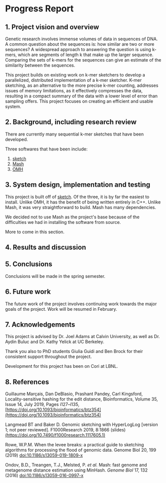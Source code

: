 # Progress Report

## 1. Project vision and overview
Genetic research involves immense volumes of data in sequences of DNA. A common question about the sequences is: how similar are two or more sequences? A widespread approach to answering the question is using k-mers, which are segments of length k that make up the larger sequence. Comparing the sets of k-mers for the sequences can give an estimate of the similarity between the sequences.

This project builds on existing work on k-mer sketchers to develop a parallelized, distributed implementation of a k-mer sketcher. K-mer sketching, as an alternative to the more precise k-mer counting, addresses issues of memory limitations, as it effectively compresses the data, resulting in a compact summary of the data with a lower level of error than sampling offers. This project focuses on creating an efficient and usable system.

## 2. Background, including research review
There are currently many sequential k-mer sketches that have been developed.

Three softwares that have been include:

1. [sketch](https://github.com/dnbaker/sketch)
2. [Mash](https://github.com/marbl/Mash)
3. [OMH](https://github.com/Kingsford-Group/omhismb2019)

## 3. System design, implementation and testing

This project is built off of [sketch](https://github.com/dnbaker/sketch). Of the three, it is by far the easiest to install. Unlike OMH, it has the benefit of being written entirely in C++. Unlike Mash, it was very straightforward to build. Mash has many dependencies.

We decided not to use Mash as the project's base because of the difficulties we had in installing the software from source.

More to come in this section.

## 4. Results and discussion

## 5. Conclusions
Conclusions will be made in the spring semester.

## 6. Future work
The future work of the project involves continuing work towards the major goals of the project. Work will be resumed in February.

## 7. Acknowledgements
This project is advised by Dr. Joel Adams at Calvin University, as well as Dr. Aydin Buluc and Dr. Kathy Yelick at UC Berkeley.

Thank you also to PhD students Giulia Guidi and Ben Brock for their consistent support throughout the project.

Development for this project has been on Cori at LBNL.

## 8. References

Guillaume Marçais, Dan DeBlasio, Prashant Pandey, Carl Kingsford, Locality-sensitive hashing for the edit distance, Bioinformatics, Volume 35, Issue 14, July 2019, Pages i127–i135, [https://doi.org/10.1093/bioinformatics/btz354](https://doi.org/10.1093/bioinformatics/btz354)

 Langmead BT and Baker D. Genomic sketching with HyperLogLog [version 1; not peer reviewed]. F1000Research 2019, 8:1866 (slides) [(https://doi.org/10.7490/f1000research.1117605.1)](https://doi.org/10.7490/f1000research.1117605.1)

Rowe, W.P.M. When the levee breaks: a practical guide to sketching algorithms for processing the flood of genomic data. Genome Biol 20, 199 (2019) [doi:10.1186/s13059-019-1809-x](https://doi.org/10.1186/s13059-019-1809-x)

Ondov, B.D., Treangen, T.J., Melsted, P. *et al.* Mash: fast genome and metagenome distance estimation using MinHash. *Genome Biol* 17, 132 (2016) [doi:10.1186/s13059-016-0997-x](https://doi.org/10.1186/s13059-016-0997-x)

